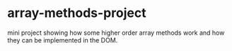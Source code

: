 # array-methods-project
mini project showing how some higher order array methods work and how they can be implemented in the DOM.
